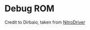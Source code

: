 Debug ROM
=========

Credit to Dirbaio, taken from [NitroDriver](https://github.com/Dirbaio/NitroDriver)
